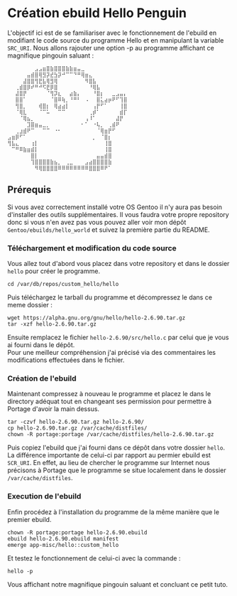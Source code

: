 # Création ebuild Hello Penguin

L'objectif ici est de se familiariser avec le fonctionnement de l'ebuild en modifiant le code source du programme Hello et en manipulant la variable `SRC_URI`. Nous allons rajouter une option -p au programme affichant ce magnifique pingouin saluant : 

    ⠀⠀⠀⠀⠀⠀⠀⣠⣠⣶⣿⣷⣿⣿⣿⣷⣷⣶⣤⣀⠀⠀⠀⠀⠀⠀⠀⠀⠀⠀⠀
    ⠀⠀⠀⠀⠀⣤⣾⣿⢿⣻⡽⣞⣳⡽⠚⠉⠉⠙⠛⢿⣶⣄⠀⠀⠀⠀⠀⠀⠀⠀⠀
    ⠀⠀⠀⠀⣼⣿⣿⢻⣟⣧⢿⣻⢿⠀⠀⠀⠀⠀⠀⠀⠻⣿⣧⠀⠀⠀⠀⠀⠀⠀⠀
    ⠀⠀⢀⣾⣿⡿⠞⠛⠚⠫⣟⡿⣿⠀⠀⠀⠀⠀⠀⠀⠀⠘⢿⣧⠀⠀⠀⠀⠀⠀⠀
    ⠀⠀⣼⣿⡟⠀⠀⠀⠀⠀⠈⢻⡽⣆⠀⠀⣴⣷⡄⠀⠀⠀⠘⣿⡆⠀⠀⣀⣠⣤⡄
    ⠀⠀⣿⣿⠁⠀⠀⠀⠀⠀⠀⠈⣿⠿⢷⡀⠘⠛⠃⠀⠠⠀⠀⣿⣅⣴⡶⠟⠋⢹⣿
    ⠀⠀⢻⣿⡀⠀⠀⠀⢾⣿⡆⠀⢿⣴⣴⡇⠀⠀⠀⠀⠀⠀⢠⡟⠋⠁⠀⠀⠀⢸⣿
    ⠀⠀⠈⢿⣇⠀⠀⠀⠈⠉⠥⠀⠀⠉⠉⠀⠀⠀⠀⠀⠀⢀⡾⠁⠀⠀⠀⠀⠀⣾⡏
    ⠀⠀⠀⠈⢿⣦⡀⠀⠀⠀⠀⠀⠀⠀⠀⠀⠀⠀⠀⠀⢠⠸⠁⠀⠀⠀⠀⠀⣼⡟⠀
    ⠀⠀⠀⠀⠀⣹⣿⣶⣤⣀⡀⠀⠀⠀⠀⠀⠀⠀⠀⠂⠁⠀⠐⢧⡀⠀⢀⣾⠟⠀⠀
    ⠀⠀⢀⣰⣾⠟⠉⠀⠀⠉⠉⠀⠐⠂⠀⠀⠀⠀⠀⠀⠀⠀⠀⠈⢿⣶⡟⠋⠀⠀⠀
    ⣠⣶⡿⠋⠁⠀⠀⠀⠀⠀⠀⠀⠀⠀⠀⠀⠀⠀⠀⠀⠀⠀⡀⠀⠈⣿⡆⠀⠀⠀⠀
    ⢻⣧⣄⠀⠀⠀⢰⡇⠀⠀⠀⠀⠀⠀⠀⠀⠀⠀⠀⠀⠀⠀⠀⠀⠀⢸⣿⠀⠀⠀⠀
    ⠀⠉⠛⠿⣷⣶⣾⡇⠀⠀⠀⠀⠀⠀⠀⠀⠀⠀⠀⠀⠀⠀⠀⠀⠀⢸⣿⠀⠀⠀⠀
    ⠀⠀⠀⠀⠀⠀⣿⡇⠀⠀⠀⠀⠀⠀⠀⠀⠀⠀⠀⠀⠀⠀⠀⣤⣤⣾⣿⠀⠀⠀⠀
    ⠀⠀⠀⠀⠀⠀⢹⣿⣿⣿⣿⣷⣦⡀⠀⢀⣀⠀⠀⠀⣠⣴⣿⣿⣿⣿⣷⠀⠀⠀⠀
    ⠀⠀⠀⠀⠀⠀⠀⠻⢿⣿⣿⣿⣿⠿⠿⠿⠿⠿⠿⠿⠿⣿⣿⣿⠿⠟⠁⠀⠀⠀⠀

## Prérequis

Si vous avez correctement installé votre OS Gentoo il n'y aura pas besoin d'installer des outils supplémentaires. Il vous faudra votre propre repository donc si vous n'en avez pas vous pouvez aller voir mon dépôt `Gentoo/ebuilds/hello_world` et suivez la première partie du README.


### Téléchargement et modification du code source

Vous allez tout d'abord vous placez dans votre repository et dans le dossier `hello` pour créer le programme.

    cd /var/db/repos/custom_hello/hello

Puis téléchargez le tarball du programme et décompressez le dans ce meme dossier : 

    wget https://alpha.gnu.org/gnu/hello/hello-2.6.90.tar.gz
    tar -xzf hello-2.6.90.tar.gz

Ensuite remplacez le fichier `hello-2.6.90/src/hello.c` par celui que je vous ai fourni dans le dépôt.  
Pour une meilleur compréhension j'ai précisé via des commentaires les modifications effectuées dans le fichier.

### Création de l'ebuild

Maintenant compressez à nouveau le programme et placez le dans le directory adéquat tout en changeant ses permission pour permettre à Portage d'avoir la main dessus.

    tar -czvf hello-2.6.90.tar.gz hello-2.6.90/
    cp hello-2.6.90.tar.gz /var/cache/distfiles/
    chown -R portage:portage /var/cache/distfiles/hello-2.6.90.tar.gz

Puis copiez l'ebuild que j'ai fourni dans ce dépôt dans votre dossier `hello`. La différence importante de celui-ci par rapport au permier ebuild est `SCR_URI`. En effet, au lieu de chercher le programme sur Internet nous précisons à Portage que le programme se situe localement dans le dossier `/var/cache/distfiles`.

### Execution de l'ebuild

Enfin procédez à l'installation du programme de la même manière que le premier ebuild.

    chown -R portage:portage hello-2.6.90.ebuild
    ebuild hello-2.6.90.ebuild manifest
    emerge app-misc/hello::custom_hello

Et testez le fonctionnement de celui-ci avec la commande :

    hello -p

Vous affichant notre magnifique pingouin saluant et concluant ce petit tuto.
